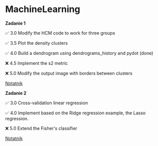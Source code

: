 # MachineLearning
**Zadanie 1** 

:white_check_mark: 3.0 Modify the HCM code to work for three groups

:white_check_mark: 3.5 Plot the density clusters

:white_check_mark: 4.0 Build a dendrogram using dendrograms_history and pydot (done)

:x: 4.5 Implement the s2 metric

:x: 5.0 Modify the output image with borders between clusters

[Notatnik](https://github.com/ewakobrzynska/MachineLearning/blob/main/047Clustering_Exercises_checkpoint.ipynb)


**Zadanie 2** 

:white_check_mark: 3.0 Cross-validation linear regression

:white_check_mark: 4.0 Implement based on the Ridge regression example, the Lasso regression.

:x: 5.0 Extend the Fisher's classifier

[Notatnik](https://github.com/ewakobrzynska/MachineLearning/blob/main/025_Exercises.ipynb)





